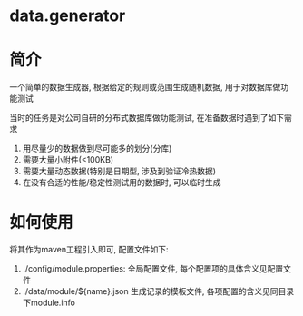 # data.generator

# 简介

一个简单的数据生成器, 根据给定的规则或范围生成随机数据, 用于对数据库做功能测试<br>

当时的任务是对公司自研的分布式数据库做功能测试, 在准备数据时遇到了如下需求<br>
1. 用尽量少的数据做到尽可能多的划分(分库)
2. 需要大量小附件(<100KB)
3. 需要大量动态数据(特别是日期型, 涉及到验证冷热数据)
4. 在没有合适的性能/稳定性测试用的数据时, 可以临时生成<br>

# 如何使用

将其作为maven工程引入即可, 配置文件如下:
1. ./config/module.properties: 全局配置文件, 每个配置项的具体含义见配置文件
2. ./data/module/${name}.json 生成记录的模板文件, 各项配置的含义见同目录下module.info
